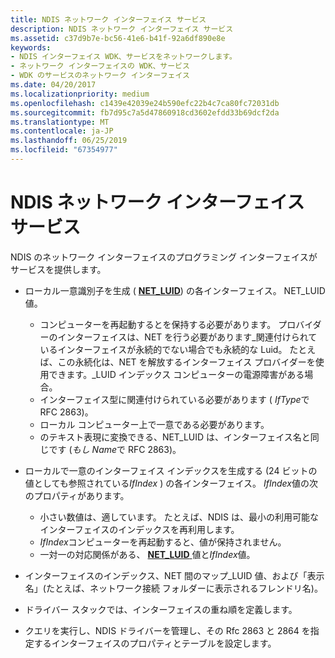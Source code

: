 ```yaml
---
title: NDIS ネットワーク インターフェイス サービス
description: NDIS ネットワーク インターフェイス サービス
ms.assetid: c37d9b7e-bc56-41e6-b41f-92a6df890e8e
keywords:
- NDIS インターフェイス WDK、サービスをネットワークします。
- ネットワーク インターフェイスの WDK、サービス
- WDK のサービスのネットワーク インターフェイス
ms.date: 04/20/2017
ms.localizationpriority: medium
ms.openlocfilehash: c1439e42039e24b590efc22b4c7ca80fc72031db
ms.sourcegitcommit: fb7d95c7a5d47860918cd3602efdd33b69dcf2da
ms.translationtype: MT
ms.contentlocale: ja-JP
ms.lasthandoff: 06/25/2019
ms.locfileid: "67354977"
---
```

# <a name="ndis-network-interface-services"></a>NDIS ネットワーク インターフェイス サービス





NDIS のネットワーク インターフェイスのプログラミング インターフェイスがサービスを提供します。

-   ローカル一意識別子を生成 ( [ **NET\_LUID**](https://docs.microsoft.com/windows/desktop/api/ifdef/ns-ifdef-net_luid_lh)) の各インターフェイス。 NET\_LUID 値。
    -   コンピューターを再起動するとを保持する必要があります。 プロバイダーのインターフェイスは、NET を行う必要があります\_関連付けられているインターフェイスが永続的でない場合でも永続的な Luid。 たとえば、この永続化は、NET を解放するインターフェイス プロバイダーを使用できます。\_LUID インデックス コンピューターの電源障害がある場合。
    -   インターフェイス型に関連付けられている必要があります ( *IfType*で RFC 2863)。
    -   ローカル コンピューター上で一意である必要があります。
    -   のテキスト表現に変換できる、NET\_LUID は、インターフェイス名と同じです (*もし Name*で RFC 2863)。
-   ローカルで一意のインターフェイス インデックスを生成する (24 ビットの値としても参照されている*IfIndex* ) の各インターフェイス。 *IfIndex*値の次のプロパティがあります。
    -   小さい数値は、適しています。 たとえば、NDIS は、最小の利用可能なインターフェイスのインデックスを再利用します。
    -   *IfIndex*コンピューターを再起動すると、値が保持されません。
    -   一対一の対応関係がある、 [ **NET\_LUID** ](https://docs.microsoft.com/windows/desktop/api/ifdef/ns-ifdef-net_luid_lh)値と*IfIndex*値。
-   インターフェイスのインデックス、NET 間のマップ\_LUID 値、および「表示名」(たとえば、ネットワーク接続 フォルダーに表示されるフレンドリ名)。

-   ドライバー スタックでは、インターフェイスの重ね順を定義します。

-   クエリを実行し、NDIS ドライバーを管理し、その Rfc 2863 と 2864 を指定するインターフェイスのプロパティとテーブルを設定します。

 

 






